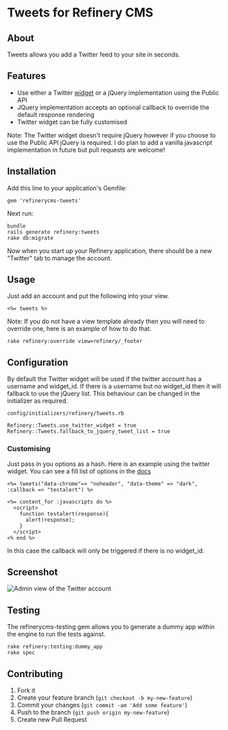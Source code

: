 # Tweets for Refinery CMS

## About

Tweets allows you add a Twitter feed to your site in seconds.

## Features

- Use either a Twitter [widget](https://twitter.com/settings/widgets) or a jQuery implementation using the Public API
- JQuery implementation accepts an optional callback to override the default response rendering
- Twitter widget can be fully customised

Note: The Twitter widget doesn't require jQuery however if you choose to use the Public API jQuery is required.
I do plan to add a vanilla javascript implementation in future but pull requests are welcome!

## Installation

Add this line to your application's Gemfile:

    gem 'refinerycms-tweets'

Next run:

    bundle
    rails generate refinery:tweets
    rake db:migrate

Now when you start up your Refinery application, there should be a new "Twitter" tab to manage the account.

## Usage

Just add an account and put the following into your view.

    <%= tweets %>

Note: If you do not have a view template already then you will need to override one, here is an example of how to do that.

    rake refinery:override view=refinery/_footer

## Configuration

By default the Twitter widget will be used if the twitter account has a username and widget_id. If there is a username but no widget_id
then it will fallback to use the jQuery list. This behaviour can be changed in the initializer as required.

    config/initializers/refinery/tweets.rb

    Refinery::Tweets.use_twitter_widget = true
    Refinery::Tweets.fallback_to_jquery_tweet_list = true

### Customising

Just pass in you options as a hash. Here is an example using the twitter widget. You can see a fill list of options in the [docs](https://dev.twitter.com/docs/embedded-timelines#customization)

    <%= tweets("data-chrome"=> "noheader", "data-theme" => "dark", :callback => "testalert") %>

    <%= content_for :javascripts do %>
      <script>
        function testalert(response){
          alert(response);
        }
      </script>
    <% end %>

In this case the callback will only be triggered if there is no widget_id.

## Screenshot

![Admin view of the Twitter account](http://cih-static.s3.amazonaws.com/refinerycms-tweets-screenshot.png)

## Testing

The refinerycms-testing gem allows you to generate a dummy app within the engine to run the tests against.

    rake refinery:testing:dummy_app
    rake spec

## Contributing

1. Fork it
2. Create your feature branch (`git checkout -b my-new-feature`)
3. Commit your changes (`git commit -am 'Add some feature'`)
4. Push to the branch (`git push origin my-new-feature`)
5. Create new Pull Request
